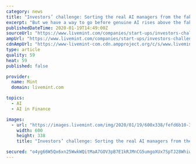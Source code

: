 ```yaml
---
category: news
title: "Investors’ challenge: Sorting the real AI managers from the fake"
excerpt: "But we have a way to go before genuine AI rises above the fakes. Chetan Pandya, who set up Kotak Securities’ institutional business, is now a fintech expert wearing multiple hats. Increasingly he sees machines, algorithms and quantitative models taking over the investing space. AI is a different ball game from quant-based models, however ..."
publishedDateTime: 2020-01-19T14:49:00Z
sourceUrl: "https://www.livemint.com/companies/start-ups/investors-challenge-sorting-the-real-ai-managers-from-the-fake-11579442375110.html"
ampUrl: "https://www.livemint.com/companies/start-ups/investors-challenge-sorting-the-real-ai-managers-from-the-fake/amp-11579442375110.html"
cdnAmpUrl: "https://www-livemint-com.cdn.ampproject.org/c/s/www.livemint.com/companies/start-ups/investors-challenge-sorting-the-real-ai-managers-from-the-fake/amp-11579442375110.html"
type: article
quality: 59
heat: 59
published: false

provider:
  name: Mint
  domain: livemint.com

topics:
  - AI
  - AI in Finance

images:
  - url: "https://images.livemint.com/img/2020/01/19/600x338/fefd6b10-3868-11ea-bb8a-628faaa68fd3_1579442373815_1579442472601.jpg"
    width: 600
    height: 338
    title: "Investors’ challenge: Sorting the real AI managers from the fake"

secured: "o4yg66W5Qx6xn25WwkWQitMaA7GOV3pB7E1kRJMnCG5umgoXUx7SpTJ28Whiwy8SRf1uX7LoqeccthwB2qAChqAHFgseFqSr3fGS2Ms7D79imgg2iRao7Y3YYfn+PjXpL4szh7S7LR+7IMCs56hKq4pLg/lBXB87B3W+oLaqIA6oPCgwMh0sBKRbZc3r1u3NeiNPkN0hfxGW2LiTykqLRmcKFspBou6VqIaZGGaKTo75pqDkJE3l8ZV1lbb3gVUHu0lpt6CmzJxwH9k2UiBum7xYbIeT9O2++HalSDDdsUao4pngNldnW4qW7ZAki2dkDYmh/T3Rcv9Nao9kZ9iqtaVWaVU8ptXaCpEJESpXyFOXBWfdibv5JVphGLCJUZpMbo6X5oVcE/4PDcKNs7U1hbCMzEmNixX6nfPUzIR5x/HvsI98aQcZ4iMOaConRqTxIs445WjwW1SMwFKPaVQ79g==;9t+LMqeMZjRaO5MKdqtruQ=="
---
```


